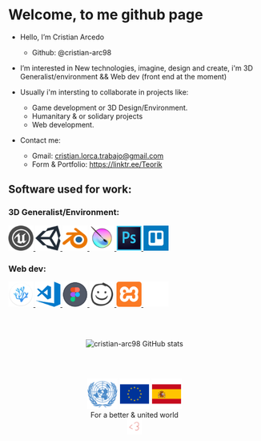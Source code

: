 <h1>Welcome, to me github page</h1>

- Hello, I’m Cristian Arcedo
   + Github: @cristian-arc98

- I’m interested in New technologies, imagine, design and create, i'm 3D Generalist/environment && Web dev (front end at the moment)

- Usually i'm intersting to collaborate in projects like:
   + Game development or 3D Design/Environment.
   + Humanitary & or solidary projects
   + Web development.

- Contact me:
   + Gmail:            cristian.lorca.trabajo@gmail.com
   + Form & Portfolio: https://linktr.ee/Teorik

 

<h2>Software used for work: </h2>
<!--Image divs -->

   <div>
      <h3>3D Generalist/Environment:</h3>
         <a href="https://www.unrealengine.com">  <img src="./readme_content/ue.png"         title="Unreal Engine" alt="Unreal Engine" width="50em" height="50em"/>  </a>
         <a href="https://unity.com">             <img src="./readme_content/unity.png"      title="Unity"         alt="Unity"         width="50em" height="50em"/>  </a>
         <a href="https://www.blender.org/">      <img src="./readme_content/blender.png"    title="Blender"       alt="Blender"       width="50em" height="50em"/>  </a>
         <a href="https://krita.org">             <img src="./readme_content/krita.png"      title="Krita"         alt="Krita"         width="50em" height="50em"/>  </a>
         <a href="https://www.adobe.com">         <img src="./readme_content/photoshop.png"  title="Photoshop"     alt="Photoshop"     width="50em" height="50em"/>  </a>
         <a href="https://trello.com">            <img src="./readme_content/trello.png"     title="Trello"        alt="Trello"        width="50em" height="50em"/>  </a>
   </div>

   <div>
      <h3>Web dev:</h3>
         <a href="https://vscodium.com/">          <img src="./readme_content/vscodium.png"  title="VSCodium"      alt="VSCodium"      width="50em" height="50em"/>  </a>
         <a href="https://code.visualstudio.com/"> <img src="./readme_content/vscode.png"    title="VSCode"        alt="VSCode"        width="50em" height="50em"/>  </a>
         <a href="https://www.figma.com">          <img src="./readme_content/figma.png"     title="Figma"         alt="Figma"         width="50em" height="50em"/>  </a>
         <a href="https://balsamiq.com/">          <img src="./readme_content/balsamiq.png"  title="Balsamiq"      alt="Balsamiq"      width="50em" height="50em"/>  </a>
         <a href="https://www.apachefriends.org">  <img src="./readme_content/xampp.png"     title="Xampp"         alt="Xampp"         width="50em" height="50em"/>  </a>
         <a href="https://github.com">             <img src="./readme_content/github.png"    title="Github"        alt="Github"        width="50em" height="50em"/>  </a>
   </div>

   </br></br>
   
  <div align="center">
   
![cristian-arc98 GitHub stats](https://github-readme-stats.vercel.app/api?username=cristian-arc98&show_icons=true&theme=codeSTACKr)
 
</div>

</br></br>

   <div align="center">
      <a href="https://www.un.org">               <img src="./readme_content/onu11.png" width="60" height="60" /></a>
      <a href="https://european-union.europa.eu"> <img src="./readme_content/eu.png" width="60" height="60" /></a>
      <a href="https://www.lamoncloa.gob.es">     <img src="./readme_content/sp.png" width="60" height="60" /></a>
  
   <!-- Footer section -->
   </br>
   <label>For a better & united world</label></br>
           <img src="./readme_content/cor.webp" title=":)" alt="heart-animation" width="30em" height="30em"/>
   </div>
   
   
   <!-- https://c.tenor.com/Dc8nFwst79AAAAAi/kek-angry.gif-->

<!---
cristian-arc98/cristian-arc98 is a ✨ special ✨ repository because its `README.md` (this file) appears on your GitHub profile.
You can click the Preview link to take a look at your changes.
--->
